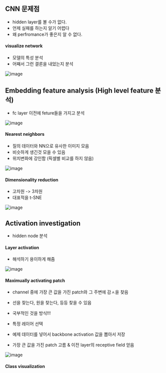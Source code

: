 ## CNN 문제점
* hidden layer를 볼 수가 없다.
* 언제 실패를 하는지 알기 어렵다
* 왜 perfromance가 좋은지 알 수 없다.

#### visualize network
* 모델의 특성 분석
* 어째서 그런 결론을 내었는지 분석

![image](https://user-images.githubusercontent.com/63588046/157356308-ec4a33f2-7e1e-4d91-ab28-f1407abae32b.png)


## Embedding feature analysis (High level feature 분석)
* fc layer 이전에 feture들을 가지고 분석

![image](https://user-images.githubusercontent.com/63588046/157357073-c98e9231-8ff2-4308-80ba-744f0fbeb40f.png)


#### Nearest neighbors
* 질의 데이터와 NN으로 유사한 이미지 모음
* 비슷하게 생긴것 모을 수 있음
* 위치변화에 강인함 (픽셀별 비교를 하지 않음)

![image](https://user-images.githubusercontent.com/63588046/157357267-7b165bbc-d715-44c8-aded-5b3e41c2ec06.png)




#### Dimensionality reduction
* 고차원 -> 3차원
* 대표적을 t-SNE 

![image](https://user-images.githubusercontent.com/63588046/157357597-592d2a60-3581-42f0-abc1-b6e1419c1939.png)



## Activation investigation
* hidden node 분석

#### Layer activation
* 해석하기 용이하게 해줌

![image](https://user-images.githubusercontent.com/63588046/157358634-59918ec2-d383-48b6-af46-b1a7dc42b6c4.png)

#### Maximually activating patch
* channel 중에 가장 큰 값을 가진 patch와 그 주변에 감ㅅ을 찾음
* 선을 찾는다, 원을 찾는다, 등등 찾을 수 있음
* 국부적인 것을 
방식!!!

* 특정 레이어 선택
* 예제 데이터를 넣어서 backbone activation 값을 뽑아서 저장
* 가장 큰 값을 가진 patch 고름 & 이전 layer의 receptive field 얻음

![image](https://user-images.githubusercontent.com/63588046/157358853-b019c5ef-6811-4c0c-92e3-f3b09d8f4161.png)


#### Class visualization
